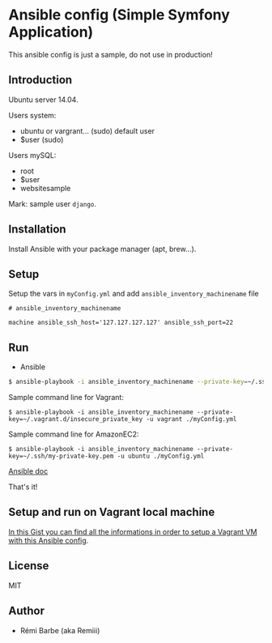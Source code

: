 # Ansible config (Simple Symfony Application)

This ansible config is just a sample, do not use in production!

## Introduction

Ubuntu server 14.04.

Users system:
- ubuntu or vargrant... (sudo) default user
- $user (sudo)

Users mySQL:
- root
- $user
- websitesample

Mark: sample user `django`.

## Installation

Install Ansible with your package manager (apt, brew...).

## Setup

Setup the vars in `myConfig.yml` and add `ansible_inventory_machinename` file

```
# ansible_inventory_machinename

machine ansible_ssh_host='127.127.127.127' ansible_ssh_port=22
```

## Run

* Ansible

```sh
$ ansible-playbook -i ansible_inventory_machinename --private-key=~/.ssh/myFuckingPrivateKey.pem -u yourDefaultUser ./myConfig.yml
```

Sample command line for Vagrant:

```
$ ansible-playbook -i ansible_inventory_machinename --private-key=~/.vagrant.d/insecure_private_key -u vagrant ./myConfig.yml
```

Sample command line for AmazonEC2:

```
$ ansible-playbook -i ansible_inventory_machinename --private-key=~/.ssh/my-private-key.pem -u ubuntu ./myConfig.yml
```

[Ansible doc](http://docs.ansible.com/guide_vagrant.html#running-ansible-manually)

That's it!

## Setup and run on Vagrant local machine

[In this Gist you can find all the informations in order to setup a Vagrant VM with this Ansible config](https://gist.github.com/Remiii/3857fdca713aebf9f84d).

## License

MIT

## Author

* Rémi Barbe (aka Remiii)


